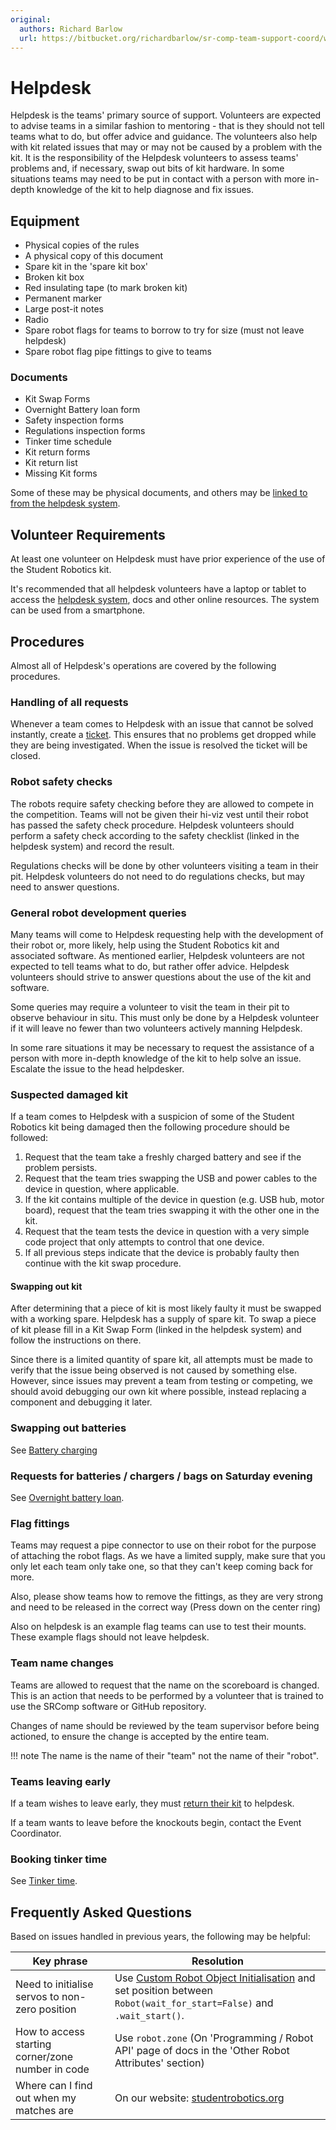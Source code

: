 ```yaml
---
original:
  authors: Richard Barlow
  url: https://bitbucket.org/richardbarlow/sr-comp-team-support-coord/wiki/Helpdesk
---
```

# Helpdesk

Helpdesk is the teams' primary source of support. Volunteers are expected to advise teams in a similar fashion to mentoring - that is they should not tell teams what to do, but offer advice and guidance. The volunteers also help with kit related issues that may or may not be caused by a problem with the kit. It is the responsibility of the Helpdesk volunteers to assess teams' problems and, if necessary, swap out bits of kit hardware. In some situations teams may need to be put in contact with a person with more in-depth knowledge of the kit to help diagnose and fix issues.

## Equipment

* Physical copies of the rules
* A physical copy of this document
* Spare kit in the 'spare kit box'
* Broken kit box
* Red insulating tape (to mark broken kit)
* Permanent marker
* Large post-it notes
* Radio
* Spare robot flags for teams to borrow to try for size (must not leave helpdesk)
* Spare robot flag pipe fittings to give to teams

### Documents

* Kit Swap Forms
* Overnight Battery loan form
* Safety inspection forms
* Regulations inspection forms
* Tinker time schedule
* Kit return forms
* Kit return list
* Missing Kit forms

Some of these may be physical documents, and others may be [linked to from the helpdesk system](./helpdesk-system.md#links).

## Volunteer Requirements

At least one volunteer on Helpdesk must have prior experience of the use of the Student Robotics kit.

It's recommended that all helpdesk volunteers have a laptop or tablet to access the [helpdesk system](./helpdesk-system.md), docs and other online resources. The system can be used from a smartphone.

## Procedures

Almost all of Helpdesk's operations are covered by the following procedures.

### Handling of all requests

Whenever a team comes to Helpdesk with an issue that cannot be solved instantly, create a [ticket](./helpdesk-system.md#tickets). This ensures that no problems get dropped while they are being investigated. When the issue is resolved the ticket will be closed.

### Robot safety checks

The robots require safety checking before they are allowed to compete in the competition. Teams will not be given their hi-viz vest until their robot has passed the safety check procedure. Helpdesk volunteers should perform a safety check according to the safety checklist (linked in the helpdesk system) and record the result.

Regulations checks will be done by other volunteers visiting a team in their pit. Helpdesk volunteers do not need to do regulations checks, but may need to answer questions.

### General robot development queries

Many teams will come to Helpdesk requesting help with the development of their robot or, more likely, help using the Student Robotics kit and associated software. As mentioned earlier, Helpdesk volunteers are not expected to tell teams what to do, but rather offer advice. Helpdesk volunteers should strive to answer questions about the use of the kit and software.

Some queries may require a volunteer to visit the team in their pit to observe behaviour in situ. This must only be done by a Helpdesk volunteer if it will leave no fewer than two volunteers actively manning Helpdesk.

In some rare situations it may be necessary to request the assistance of a person with more in-depth knowledge of the kit to help solve an issue. Escalate the issue to the head helpdesker.

### Suspected damaged kit

If a team comes to Helpdesk with a suspicion of some of the Student Robotics kit being damaged then the following procedure should be followed:

 1. Request that the team take a freshly charged battery and see if the problem persists.
 1. Request that the team tries swapping the USB and power cables to the device in question, where applicable.
 1. If the kit contains multiple of the device in question (e.g. USB hub, motor board), request that the team tries swapping it with the other one in the kit.
 1. Request that the team tests the device in question with a very simple code project that only attempts to control that one device.
 1. If all previous steps indicate that the device is probably faulty then continue with the kit swap procedure.

#### Swapping out kit

After determining that a piece of kit is most likely faulty it must be swapped with a working spare. Helpdesk has a supply of spare kit. To swap a piece of kit please fill in a Kit Swap Form (linked in the helpdesk system) and follow the instructions on there.

Since there is a limited quantity of spare kit, all attempts must be made to verify that the issue being observed is not caused by something else. However, since issues may prevent a team from testing or competing, we should avoid debugging our own kit where possible, instead replacing a component and debugging it later.

### Swapping out batteries

See [Battery charging](./battery-charging.md#swapping-a-teams-battery-helpdesk)

### Requests for batteries / chargers / bags on Saturday evening

See [Overnight battery loan](./overnight-battery-loan.md).

### Flag fittings

Teams may request a pipe connector to use on their robot for the purpose of attaching the robot flags. As we have a limited supply, make sure that you only let each team only take one, so that they can't keep coming back for more.

Also, please show teams how to remove the fittings, as they are very strong and need to be released in the correct way (Press down on the center ring)

Also on helpdesk is an example flag teams can use to test their mounts. These example flags should not leave helpdesk.

### Team name changes

Teams are allowed to request that the name on the scoreboard is changed. This is an action that needs to be performed by a volunteer that is trained to use the SRComp software or GitHub repository.

Changes of name should be reviewed by the team supervisor before being actioned, to ensure the change is accepted by the entire team.

!!! note
    The name is the name of their "team" not the name of their "robot".

### Teams leaving early

If a team wishes to leave early, they must [return their kit](./kit-return.md) to helpdesk.

If a team wants to leave before the knockouts begin, contact the Event Coordinator.

### Booking tinker time

See [Tinker time](./tinker-time.md#booking-slots).

## Frequently Asked Questions

Based on issues handled in previous years, the following may be helpful:

| Key phrase | Resolution |
|------------|------------|
| Need to initialise servos to non-zero position | Use [Custom Robot Object Initialisation](https://studentrobotics.org/docs/programming/robot_api/#custom-robot-object-initialisation) and set position between `Robot(wait_for_start=False)` and `.wait_start()`. |
| How to access starting corner/zone number in code | Use `robot.zone` (On 'Programming / Robot API' page of docs in the 'Other Robot Attributes' section) |
| Where can I find out when my matches are | On our website: [studentrobotics.org](https://studentrobotics.org) |
